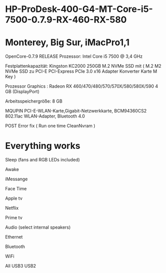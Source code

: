 # HP-ProDesk-400-G4-MT-Core-i5-7500-0.7.9-RX-460-RX-580

# Monterey, Big Sur, iMacPro1,1 

OpenCore-0.7.9 RELEASE
Prozessor: Intel Core i5 7500 @ 3,4 GHz

Festplattenkapazität: Kingston KC2000 250GB M.2 NVMe SSD mit ( M.2 M2 NVMe SSD zu PCI-E PCI-Express PCIe 3.0 x16 Adapter Konverter Karte M Key )

Prozessor Graphics : Radeon RX 460/470/480/570/570X/580/580X/590 4 GB (DisplayPort)

Arbeitsspeichergröße: 8 GB

MQUPIN PCI-E-WLAN-Karte,Gigabit-Netzwerkkarte, BCM94360CS2 802.11ac WLAN-Adapter, Bluetooth 4.0

POST Error fix ( Run one time CleanNvram )

# Everything works

Sleep (fans and RGB LEDs included)

Awake

iMessange

Face Time

Apple tv

Netflix

Prime tv

Audio (select internal speakers)


Ethernet

Bluetooth

WiFi

All USB3 USB2


